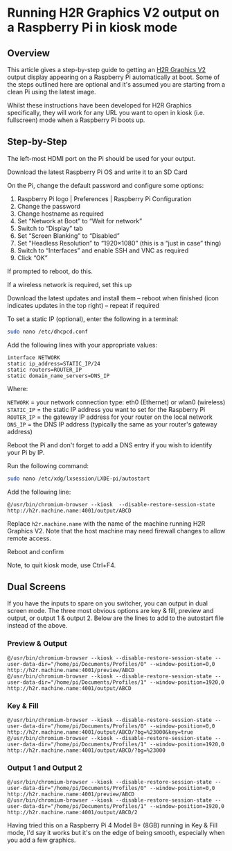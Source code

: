 # Running H2R Graphics V2 output on a Raspberry Pi in kiosk mode
 
## Overview

This article gives a step-by-step guide to getting an [H2R Graphics V2](https://h2r.graphics/) output display appearing on a Raspberry Pi automatically at boot. Some of the steps outlined here are optional and it's assumed you are starting from a clean Pi using the latest image.

Whilst these instructions have been developed for H2R Graphics specifically, they will work for any URL you want to open in kiosk (i.e. fullscreen) mode when a Raspberry Pi boots up.

## Step-by-Step

The left-most HDMI port on the Pi should be used for your output.

Download the latest Raspberry Pi OS and write it to an SD Card

On the Pi, change the default password and configure some options:

1. Raspberry Pi logo | Preferences | Raspberry Pi Configuration
2. Change the password
3. Change hostname as required
4. Set “Network at Boot” to “Wait for network”
5. Switch to “Display” tab
6. Set “Screen Blanking” to “Disabled”
7. Set “Headless Resolution” to “1920×1080” (this is a “just in case” thing)
8. Switch to “Interfaces” and enable SSH and VNC as required
9. Click “OK”

If prompted to reboot, do this.

If a wireless network is required, set this up

Download the latest updates and install them – reboot when finished (icon indicates updates in the top right) – repeat if required

To set a static IP (optional), enter the following in a terminal:

```bash
sudo nano /etc/dhcpcd.conf
```

Add the following lines with your appropriate values:

```
interface NETWORK
static ip_address=STATIC_IP/24
static routers=ROUTER_IP
static domain_name_servers=DNS_IP
```

Where:

`NETWORK` = your network connection type: eth0 (Ethernet) or wlan0 (wireless)
`STATIC_IP` = the static IP address you want to set for the Raspberry Pi
`ROUTER_IP` = the gateway IP address for your router on the local network
`DNS_IP` = the DNS IP address (typically the same as your router's gateway address)

Reboot the Pi and don't forget to add a DNS entry if you wish to identify your Pi by IP.

Run the following command:

```bash
sudo nano /etc/xdg/lxsession/LXDE-pi/autostart
```

Add the following line:

```
@/usr/bin/chromium-browser --kiosk  --disable-restore-session-state http://h2r.machine.name:4001/output/ABCD
```

Replace `h2r.machine.name` with the name of the machine running H2R Graphics V2. Note that the host machine may need firewall changes to allow remote access.

Reboot and confirm

Note, to quit kiosk mode, use Ctrl+F4.

## Dual Screens

If you have the inputs to spare on you switcher, you can output in dual screen mode. The three most obvious options are key & fill, preview and output, or output 1 & output 2. Below are the lines to add to the autostart file instead of the above.

### Preview & Output

```
@/usr/bin/chromium-browser --kiosk --disable-restore-session-state --user-data-dir="/home/pi/Documents/Profiles/0" --window-position=0,0 http://h2r.machine.name:4001/preview/ABCD
@/usr/bin/chromium-browser --kiosk --disable-restore-session-state --user-data-dir="/home/pi/Documents/Profiles/1" --window-position=1920,0 http://h2r.machine.name:4001/output/ABCD
```

### Key & Fill

```
@/usr/bin/chromium-browser --kiosk --disable-restore-session-state --user-data-dir="/home/pi/Documents/Profiles/0" --window-position=0,0 http://h2r.machine.name:4001/output/ABCD/?bg=%23000&key=true
@/usr/bin/chromium-browser --kiosk --disable-restore-session-state --user-data-dir="/home/pi/Documents/Profiles/1" --window-position=1920,0 http://h2r.machine.name:4001/output/ABCD/?bg=%23000
```

### Output 1 and Output 2

```
@/usr/bin/chromium-browser --kiosk --disable-restore-session-state --user-data-dir="/home/pi/Documents/Profiles/0" --window-position=0,0 http://h2r.machine.name:4001/preview/ABCD
@/usr/bin/chromium-browser --kiosk --disable-restore-session-state --user-data-dir="/home/pi/Documents/Profiles/1" --window-position=1920,0 http://h2r.machine.name:4001/output/ABCD/2
```

Having tried this on a Raspberry Pi 4 Model B+ (8GB) running in Key & Fill mode, I'd say it works but it's on the edge of being smooth, especially when you add a few graphics.